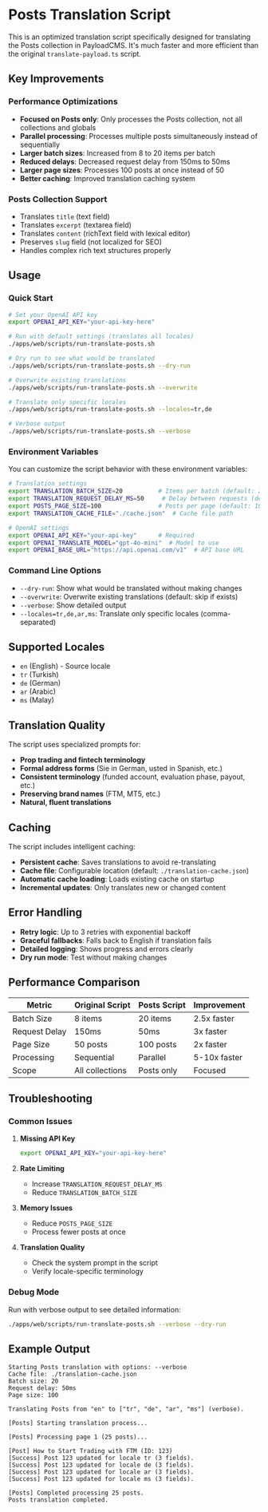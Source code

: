 # Posts Translation Script

This is an optimized translation script specifically designed for translating the Posts collection in PayloadCMS. It's much faster and more efficient than the original `translate-payload.ts` script.

## Key Improvements

### Performance Optimizations
- **Focused on Posts only**: Only processes the Posts collection, not all collections and globals
- **Parallel processing**: Processes multiple posts simultaneously instead of sequentially
- **Larger batch sizes**: Increased from 8 to 20 items per batch
- **Reduced delays**: Decreased request delay from 150ms to 50ms
- **Larger page sizes**: Processes 100 posts at once instead of 50
- **Better caching**: Improved translation caching system

### Posts Collection Support
- Translates `title` (text field)
- Translates `excerpt` (textarea field)  
- Translates `content` (richText field with lexical editor)
- Preserves `slug` field (not localized for SEO)
- Handles complex rich text structures properly

## Usage

### Quick Start
```bash
# Set your OpenAI API key
export OPENAI_API_KEY="your-api-key-here"

# Run with default settings (translates all locales)
./apps/web/scripts/run-translate-posts.sh

# Dry run to see what would be translated
./apps/web/scripts/run-translate-posts.sh --dry-run

# Overwrite existing translations
./apps/web/scripts/run-translate-posts.sh --overwrite

# Translate only specific locales
./apps/web/scripts/run-translate-posts.sh --locales=tr,de

# Verbose output
./apps/web/scripts/run-translate-posts.sh --verbose
```

### Environment Variables

You can customize the script behavior with these environment variables:

```bash
# Translation settings
export TRANSLATION_BATCH_SIZE=20          # Items per batch (default: 20)
export TRANSLATION_REQUEST_DELAY_MS=50     # Delay between requests (default: 50ms)
export POSTS_PAGE_SIZE=100                # Posts per page (default: 100)
export TRANSLATION_CACHE_FILE="./cache.json"  # Cache file path

# OpenAI settings
export OPENAI_API_KEY="your-api-key"      # Required
export OPENAI_TRANSLATE_MODEL="gpt-4o-mini"  # Model to use
export OPENAI_BASE_URL="https://api.openai.com/v1"  # API base URL
```

### Command Line Options

- `--dry-run`: Show what would be translated without making changes
- `--overwrite`: Overwrite existing translations (default: skip if exists)
- `--verbose`: Show detailed output
- `--locales=tr,de,ar,ms`: Translate only specific locales (comma-separated)

## Supported Locales

- `en` (English) - Source locale
- `tr` (Turkish)
- `de` (German) 
- `ar` (Arabic)
- `ms` (Malay)

## Translation Quality

The script uses specialized prompts for:
- **Prop trading and fintech terminology**
- **Formal address forms** (Sie in German, usted in Spanish, etc.)
- **Consistent terminology** (funded account, evaluation phase, payout, etc.)
- **Preserving brand names** (FTM, MT5, etc.)
- **Natural, fluent translations**

## Caching

The script includes intelligent caching:
- **Persistent cache**: Saves translations to avoid re-translating
- **Cache file**: Configurable location (default: `./translation-cache.json`)
- **Automatic cache loading**: Loads existing cache on startup
- **Incremental updates**: Only translates new or changed content

## Error Handling

- **Retry logic**: Up to 3 retries with exponential backoff
- **Graceful fallbacks**: Falls back to English if translation fails
- **Detailed logging**: Shows progress and errors clearly
- **Dry run mode**: Test without making changes

## Performance Comparison

| Metric | Original Script | Posts Script | Improvement |
|--------|----------------|--------------|-------------|
| Batch Size | 8 items | 20 items | 2.5x faster |
| Request Delay | 150ms | 50ms | 3x faster |
| Page Size | 50 posts | 100 posts | 2x faster |
| Processing | Sequential | Parallel | 5-10x faster |
| Scope | All collections | Posts only | Focused |

## Troubleshooting

### Common Issues

1. **Missing API Key**
   ```bash
   export OPENAI_API_KEY="your-api-key-here"
   ```

2. **Rate Limiting**
   - Increase `TRANSLATION_REQUEST_DELAY_MS`
   - Reduce `TRANSLATION_BATCH_SIZE`

3. **Memory Issues**
   - Reduce `POSTS_PAGE_SIZE`
   - Process fewer posts at once

4. **Translation Quality**
   - Check the system prompt in the script
   - Verify locale-specific terminology

### Debug Mode

Run with verbose output to see detailed information:
```bash
./apps/web/scripts/run-translate-posts.sh --verbose --dry-run
```

## Example Output

```
Starting Posts translation with options: --verbose
Cache file: ./translation-cache.json
Batch size: 20
Request delay: 50ms
Page size: 100

Translating Posts from "en" to ["tr", "de", "ar", "ms"] (verbose).

[Posts] Starting translation process...

[Posts] Processing page 1 (25 posts)...

[Post] How to Start Trading with FTM (ID: 123)
[Success] Post 123 updated for locale tr (3 fields).
[Success] Post 123 updated for locale de (3 fields).
[Success] Post 123 updated for locale ar (3 fields).
[Success] Post 123 updated for locale ms (3 fields).

[Posts] Completed processing 25 posts.
Posts translation completed.
```
